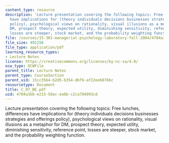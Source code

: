 ```yaml
---
content_type: resource
description: 'Lecture presentation covering the following topics: Free lunches, differences
  have implications for (theory individuals decisions businesses strategies and offerings
  policy), psychological views on rationality, visual illusions as a metaphor for
  DM, prospect theory, expected utility, diminishing sensitivity, reference point,
  losses are steeper, stock market, and the probability weighting function.'
file: /courses/15-301-managerial-psychology-laboratory-fall-2004/4704a3bbe21558acea6bc2ca784993cd_C_07_BE.pdf
file_size: 491256
file_type: application/pdf
learning_resource_types:
- Lecture Notes
license: https://creativecommons.org/licenses/by-nc-sa/4.0/
ocw_type: OCWFile
parent_title: Lecture Notes
parent_type: CourseSection
parent_uid: 15cc35b4-b2d5-b354-dbf6-af22ee6876bc
resourcetype: Document
title: C_07_BE.pdf
uid: 4704a3bb-e215-58ac-ea6b-c2ca784993cd
---
```

Lecture presentation covering the following topics: Free lunches, differences have implications for (theory individuals decisions businesses strategies and offerings policy), psychological views on rationality, visual illusions as a metaphor for DM, prospect theory, expected utility, diminishing sensitivity, reference point, losses are steeper, stock market, and the probability weighting function.